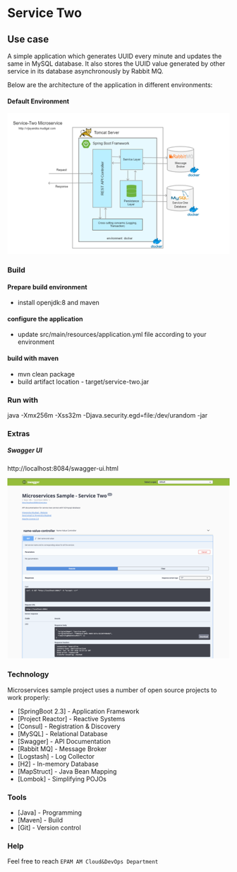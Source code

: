 

# Service Two

## Use case

A simple application which generates UUID every minute and updates the same in MySQL database. It also stores the UUID value generated by other service in its database asynchronously by Rabbit MQ.

Below are the architecture of the application in different environments:

#### Default Environment

![alt tag](./doc/architecture/service-two%20(docker).png?raw=true)   

### Build

#### Prepare build environment
- install openjdk:8 and maven

#### configure the application
- update src/main/resources/application.yml file according to your environment

#### build with maven
- mvn clean package
- build artifact location - target/service-two.jar 

### Run with
java -Xmx256m -Xss32m -Djava.security.egd=file:/dev/urandom -jar <path to jar file>

### Extras

##### Swagger UI

http://localhost:8084/swagger-ui.html

![alt tag](./doc/tools/swagger.png?raw=true)   

### Technology

Microservices sample project uses a number of open source projects to work properly:

* [SpringBoot 2.3] - Application Framework
* [Project Reactor] - Reactive Systems
* [Consul] - Registration & Discovery
* [MySQL] - Relational Database
* [Swagger] - API Documentation
* [Rabbit MQ] - Message Broker
* [Logstash] - Log Collector
* [H2] - In-memory Database
* [MapStruct] - Java Bean Mapping
* [Lombok] - Simplifying POJOs

### Tools

* [Java] - Programming
* [Maven] - Build
* [Git] - Version control

### Help

Feel free to reach `EPAM AM Cloud&DevOps Department`
